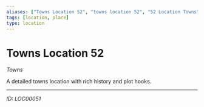 ```yaml
---
aliases: ["Towns Location 52", "towns location 52", "52 Location Towns"]
tags: [location, place]
type: location
---
```


# Towns Location 52

*Towns*

A detailed towns location with rich history and plot hooks.

---
*ID: LOC00051*
